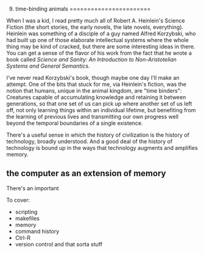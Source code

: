 9. time-binding animals
=======================

When I was a kid, I read pretty much all of Robert A. Heinlein's Science
Fiction (the short stories, the early novels, the late novels, everything).
Heinlein was something of a disciple of a guy named Alfred Korzybski, who had
built up one of those elaborate intellectual systems where the whole thing may
be kind of cracked, but there are some interesting ideas in there.  You can get
a sense of the flavor of his work from the fact that he wrote a book called
_Science and Sanity: An Introduction to Non-Aristotelian Systems and General
Semantics_.

I've never read Korzybski's book, though maybe one day I'll make an attempt.
One of the bits that stuck for me, via Heinlein's fiction, was the notion that
humans, unique in the animal kingdom, are "time binders":  Creatures capable of
accumulating knowledge and retaining it between generations, so that one set of
us can pick up where another set of us left off, not only learning things
within an individual lifetime, but benefiting from the learning of previous
lives and transmitting our own progress well beyond the temporal boundaries of
a single existence.

There's a useful sense in which the history of civilization is the history of
technology, broadly understood.  And a good deal of the history of technology
is bound up in the ways that technology augments and amplifies memory.

the computer as an extension of memory
--------------------------------------

There's an important 

To cover:

* scripting
* makefiles
* memory
* command history
* Ctrl-R
* version control and that sorta stuff

